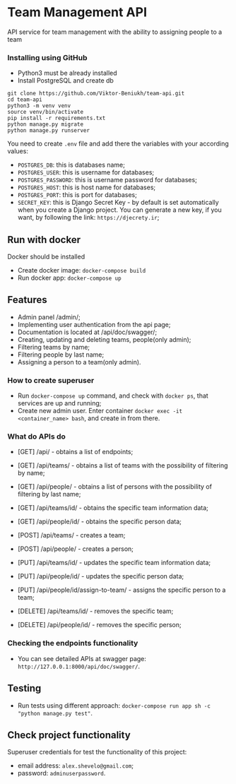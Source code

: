 # Team Management API

API service for team management with the ability to assigning people to a team


### Installing using GitHub

- Python3 must be already installed
- Install PostgreSQL and create db

```shell
git clone https://github.com/Viktor-Beniukh/team-api.git
cd team-api
python3 -m venv venv
source venv/bin/activate
pip install -r requirements.txt
python manage.py migrate
python manage.py runserver   
```
You need to create `.env` file and add there the variables with your according values:
- `POSTGRES_DB`: this is databases name;
- `POSTGRES_USER`: this is username for databases;
- `POSTGRES_PASSWORD`: this is username password for databases;
- `POSTGRES_HOST`: this is host name for databases;
- `POSTGRES_PORT`: this is port for databases;
- `SECRET_KEY`: this is Django Secret Key - by default is set automatically when you create a Django project.
                You can generate a new key, if you want, by following the link: `https://djecrety.ir`;

  
## Run with docker

Docker should be installed

- Create docker image: `docker-compose build`
- Run docker app: `docker-compose up`


## Features

- Admin panel /admin/;
- Implementing user authentication from the api page;
- Documentation is located at /api/doc/swagger/;
- Creating, updating and deleting teams, people(only admin);
- Filtering teams by name;
- Filtering people by last name;
- Assigning a person to a team(only admin).


### How to create superuser
- Run `docker-compose up` command, and check with `docker ps`, that services are up and running;
- Create new admin user. Enter container `docker exec -it <container_name> bash`, and create in from there.


### What do APIs do

- [GET] /api/ - obtains a list of endpoints;

- [GET] /api/teams/ - obtains a list of teams with the possibility of filtering by name;
- [GET] /api/people/ - obtains a list of persons with the possibility of filtering by last name;

- [GET] /api/teams/id/ - obtains the specific team information data;
- [GET] /api/people/id/ - obtains the specific person data;

- [POST] /api/teams/ - creates a team;
- [POST] /api/people/ - creates a person;

- [PUT] /api/teams/id/ - updates the specific team information data;
- [PUT] /api/people/id/ - updates the specific person data;
- [PUT] /api/people/id/assign-to-team/ - assigns the specific person to a team;

- [DELETE] /api/teams/id/ - removes the specific team;
- [DELETE] /api/people/id/ - removes the specific person; 


### Checking the endpoints functionality
- You can see detailed APIs at swagger page: `http://127.0.0.1:8000/api/doc/swagger/`.


## Testing

- Run tests using different approach: `docker-compose run app sh -c "python manage.py test"`.


## Check project functionality

Superuser credentials for test the functionality of this project:
- email address: `alex.shevelo@gmail.com`;
- password: `adminuserpassword`.
